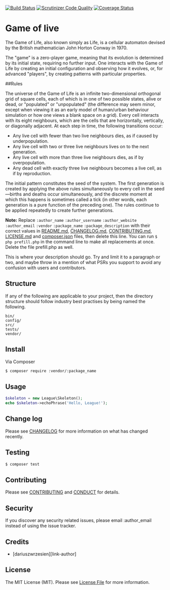 [![Build Status](https://travis-ci.org/dariuszwrzesien/DwrGameOfLive-PHP.svg?branch=master)](https://travis-ci.org/dariuszwrzesien/DwrGameOfLive-PHP)
[![Scrutinizer Code Quality](https://scrutinizer-ci.com/g/dariuszwrzesien/DwrGameOfLive-PHP/badges/quality-score.png?b=master)](https://scrutinizer-ci.com/g/dariuszwrzesien/DwrGameOfLive-PHP/?branch=master)
[![Coverage Status](https://coveralls.io/repos/github/dariuszwrzesien/DwrGameOfLive-PHP/badge.svg?branch=master)](https://coveralls.io/github/dariuszwrzesien/DwrGameOfLive-PHP?branch=master)

# Game of live

The Game of Life, also known simply as Life, is a cellular automaton devised by the British mathematician John Horton Conway in 1970.

The "game" is a zero-player game, meaning that its evolution is determined by its initial state, requiring no further input. One interacts with the Game of Life by creating an initial configuration and observing how it evolves, or, for advanced "players", by creating patterns with particular properties.

##Rules

The universe of the Game of Life is an infinite two-dimensional orthogonal grid of square cells, each of which is in one of two possible states, alive or dead, or "populated" or "unpopulated" (the difference may seem minor, except when viewing it as an early model of human/urban behaviour simulation or how one views a blank space on a grid). Every cell interacts with its eight neighbours, which are the cells that are horizontally, vertically, or diagonally adjacent. At each step in time, the following transitions occur:

  -  Any live cell with fewer than two live neighbours dies, as if caused by underpopulation.
  -  Any live cell with two or three live neighbours lives on to the next generation.
  -  Any live cell with more than three live neighbours dies, as if by overpopulation.
  -  Any dead cell with exactly three live neighbours becomes a live cell, as if by reproduction.

The initial pattern constitutes the seed of the system. The first generation is created by applying the above rules simultaneously to every cell in the seed—births and deaths occur simultaneously, and the discrete moment at which this happens is sometimes called a tick (in other words, each generation is a pure function of the preceding one). The rules continue to be applied repeatedly to create further generations.




**Note:** Replace ```:author_name``` ```:author_username``` ```:author_website``` ```:author_email``` ```:vendor``` ```:package_name``` ```:package_description``` with their correct values in [README.md](README.md), [CHANGELOG.md](Php/CHANGELOG.md), [CONTRIBUTING.md](CONTRIBUTING.md), [LICENSE.md](Php/LICENSE.md) and [composer.json](Php/composer.json) files, then delete this line. You can run `$ php prefill.php` in the command line to make all replacements at once. Delete the file prefill.php as well.

This is where your description should go. Try and limit it to a paragraph or two, and maybe throw in a mention of what
PSRs you support to avoid any confusion with users and contributors.

## Structure

If any of the following are applicable to your project, then the directory structure should follow industry best practises by being named the following.

```
bin/        
config/
src/
tests/
vendor/
```


## Install

Via Composer

``` bash
$ composer require :vendor/:package_name
```

## Usage

``` php
$skeleton = new League\Skeleton();
echo $skeleton->echoPhrase('Hello, League!');
```

## Change log

Please see [CHANGELOG](Php/CHANGELOG.md) for more information on what has changed recently.

## Testing

``` bash
$ composer test
```

## Contributing

Please see [CONTRIBUTING](CONTRIBUTING.md) and [CONDUCT](CONDUCT.md) for details.

## Security

If you discover any security related issues, please email :author_email instead of using the issue tracker.

## Credits

- [dariuszwrzesien][link-author]

## License

The MIT License (MIT). Please see [License File](Php/LICENSE.md) for more information.
